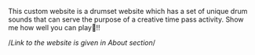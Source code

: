 This custom website is a drumset website which has a set of unique drum sounds that can serve the purpose of a creative time pass activity.
Show me how well you can play🥁!!

/*Link to the website is given in About section*/
